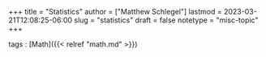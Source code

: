 +++
title = "Statistics"
author = ["Matthew Schlegel"]
lastmod = 2023-03-21T12:08:25-06:00
slug = "statistics"
draft = false
notetype = "misc-topic"
+++

tags
: [Math]({{< relref "math.md" >}})
